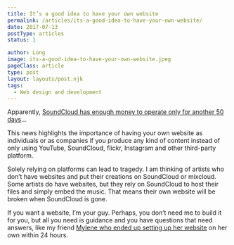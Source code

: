 ```yaml
---
title: It’s a good idea to have your own website
permalink: /articles/its-a-good-idea-to-have-your-own-website/
date: 2017-07-13
postType: articles
status: 1

author: Long
image: its-a-good-idea-to-have-your-own-website.jpeg
pageClass: article
type: post
layout: layouts/post.njk
tags:
  - Web design and development
---
```


Apparently, <a target="_blank" href="http://variety.com/2017/music/news/soundcloud-has-enough-money-to-survive-only-50-days-report-claims-1202494582/">SoundCloud has enough money to operate only for another 50 days</a>…

This news highlights the importance of having your own website as individuals or as companies if you produce any kind of content instead of only using YouTube, SoundCloud, flickr, Instagram and other third-party platform.

Solely relying on platforms can lead to tragedy. I am thinking of artists who don’t have websites and put their creations on SoundCloud or mixcloud. Some artists do have websites, but they rely on SoundCloud to host their files and simply embed the music. That means their own website will be broken when SoundCloud is gone.

If you want a website, I’m your guy. Perhaps, you don’t need me to build it for you, but all you need is guidance and you have questions that need answers, like my friend <a target="_blank" href="https://www.myleneraiche.com/">Mylene who ended up setting up her website</a> on her own within 24 hours.

